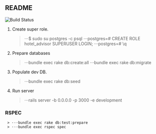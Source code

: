 ## README


![Build Status](https://travis-ci.org/danhaywood/java-testsupport.png?branch=master)




1. Create super role.

     > ⋅⋅⋅$ sudo su postgres -c psql
     > ⋅⋅⋅postgres=# CREATE ROLE hotel_advisor SUPERUSER LOGIN;
     > ⋅⋅⋅postgres=# \q

2. Prepare databases

     > ⋅⋅⋅bundle exec rake db:create:all
     > ⋅⋅⋅bundle exec rake db:migrate

3. Populate dev DB.

     > ⋅⋅⋅bundle exec rake db:seed

4. Run server

     > ⋅⋅⋅rails server -b 0.0.0.0 -p 3000 -e development

### RSPEC

     > ⋅⋅⋅bundle exec rake db:test:prepare
     > ⋅⋅⋅bundle exec rspec spec